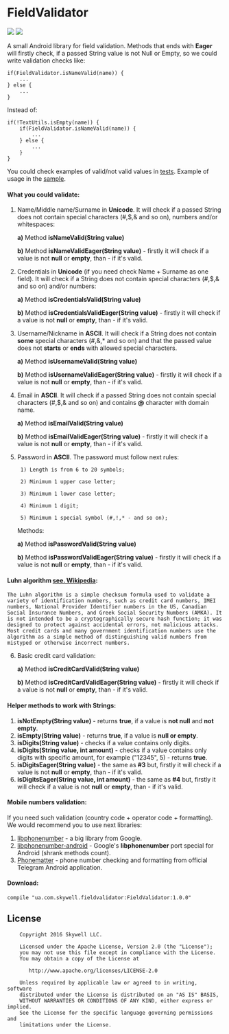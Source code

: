 # FieldValidator

![](http://i.imgur.com/gApYZgg.png?1)  ![](http://i.imgur.com/1Q6ZYHk.png?1)

A small Android library for field validation. Methods that ends with **Eager**
will firstly check, if a passed String value is not Null or Empty, so we could write validation checks like:

```
if(FieldValidator.isNameValid(name)) {
    ...
} else {
    ...
}
```

Instead of:

```
if(!TextUtils.isEmpty(name)) {
    if(FieldValidator.isNameValid(name)) {
        ...
    } else {
        ...
    }
}
```

You could check examples of valid/not valid values in [tests](https://github.com/SkywellDevelopers/FieldValidator/blob/master/fieldvalidatorlib/src/test/java/ua/com/skywell/fieldvalidator/FieldsDataFactory.java).
Example of usage in the [sample](https://github.com/SkywellDevelopers/FieldValidator/blob/master/sample/src/main/java/ua/com/skywell/fieldvalidatorproject/MainActivity.java).

#### What you could validate:

1. Name/Middle name/Surname in <b>Unicode</b>. It will check if a passed String does not contain special characters (#,$,& and so on), numbers and/or whitespaces:

    **a)** Method **isNameValid(String value)**

    **b)** Method **isNameValidEager(String value)** - firstly it will check if a value is not **null** or **empty**, than - if it's valid.

2. Credentials in <b>Unicode</b> (if you need check Name + Surname as one field). It will check if a String does not contain special characters (#,$,& and so on) and/or numbers:

    **a)** Method **isCredentialsValid(String value)**

    **b)** Method **isCredentialsValidEager(String value)** - firstly it will check if a value is not **null** or **empty**, than - if it's valid.

3. Username/Nickname in <b>ASCII</b>. It will check if a String does not contain <b>some</b> special characters (#,&,* and so on) and that the passed value does not <b>starts</b> or <b>ends</b> with allowed special characters.

    **a)** Method **isUsernameValid(String value)**

    **b)** Method **isUsernameValidEager(String value)** - firstly it will check if a value is not **null** or **empty**, than - if it's valid.

4. Email in <b>ASCII</b>. It will check if a passed String does not contain special characters (#,$,& and so on) and contains <b>@</b> character with domain name.

    **a)** Method **isEmailValid(String value)**

    **b)** Method **isEmailValidEager(String value)** - firstly it will check if a value is not **null** or **empty**, than - if it's valid.

5. Password in <b>ASCII</b>. The password must follow next rules:

        1) Length is from 6 to 20 symbols;

        2) Minimum 1 upper case letter;

        3) Minimum 1 lower case letter;

        4) Minimum 1 digit;

        5) Minimum 1 special symbol (#,!,* - and so on);

    Methods:

     **a)** Method **isPasswordValid(String value)**

     **b)** Method **isPasswordValidEager(String value)** - firstly it will check if a value is not **null** or **empty**, than - if it's valid.

#### Luhn algorithm [see. Wikipedia](https://en.wikipedia.org/wiki/Luhn_algorithm):
    The Luhn algorithm is a simple checksum formula used to validate a variety of identification numbers, such as credit card numbers, IMEI numbers, National Provider Identifier numbers in the US, Canadian Social Insurance Numbers, and Greek Social Security Numbers (ΑΜΚΑ). It is not intended to be a cryptographically secure hash function; it was designed to protect against accidental errors, not malicious attacks. Most credit cards and many government identification numbers use the algorithm as a simple method of distinguishing valid numbers from mistyped or otherwise incorrect numbers.

6. Basic credit card validation:

     **a)** Method **isCreditCardValid(String value)**

     **b)** Method **isCreditCardValidEager(String value)** - firstly it will check if a value is not **null** or **empty**, than - if it's valid.

#### Helper methods to work with Strings:
 1. **isNotEmpty(String value)** - returns **true**, if a value is  **not null** and **not empty**.
 2. **isEmpty(String value)** - returns **true**, if a value is **null or empty**.
 3. **isDigits(String value)** - checks if a value contains only digits.
 4. **isDigits(String value, int amount)** - checks if a value contains only digits with specific amount, for example ("12345", 5) - returns **true**.
 5. **isDigitsEager(String value)** - the same as <b>#3</b> but, firstly it will check if a value is not **null** or **empty**, than - if it's valid.
 6. **isDigitsEager(String value, int amount)** - the same as <b>#4</b> but, firstly it will check if a value is not **null** or **empty**, than - if it's valid.

#### Mobile numbers validation:

If you need such validation (country code + operator code + formatting). We would recommend you to use next libraries:

1. [libphonenumber](https://github.com/googlei18n/libphonenumber) - a big library from Google.
2. [libphonenumber-android](https://github.com/MichaelRocks/libphonenumber-android) - Google's **libphonenumber** port special for Android (shrank methods count).
3. [Phonematter](https://github.com/terrakok/Phonematter) - phone number checking and formatting from official Telegram Android application.

#### Download:

    compile "ua.com.skywell.fieldvalidator:FieldValidator:1.0.0"

## License

```
    Copyright 2016 Skywell LLC.

    Licensed under the Apache License, Version 2.0 (the "License");
    you may not use this file except in compliance with the License.
    You may obtain a copy of the License at

       http://www.apache.org/licenses/LICENSE-2.0

    Unless required by applicable law or agreed to in writing, software
    distributed under the License is distributed on an "AS IS" BASIS,
    WITHOUT WARRANTIES OR CONDITIONS OF ANY KIND, either express or implied.
    See the License for the specific language governing permissions and
    limitations under the License.
```